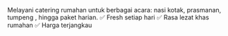 Melayani catering rumahan untuk berbagai acara: nasi kotak, prasmanan, tumpeng , hingga paket harian.
✅ Fresh setiap hari
✅ Rasa lezat khas rumahan
✅ Harga terjangkau
